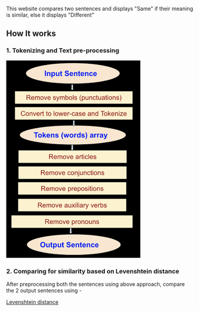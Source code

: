 This website compares two sentences and displays "Same" if their meaning is similar, else it displays "Different"

## How It works

### 1. Tokenizing and Text pre-processing

<img src='./sentencePreProcessing.png' alt='' width='360px'/>

### 2. Comparing for similarity based on Levenshtein distance

After preprocessing both the sentences using above approach, compare the 2 output sentences using -

<a href='https://en.wikipedia.org/wiki/Levenshtein_distance'>Levenshtein distance</a>
